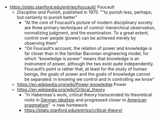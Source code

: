 - https://plato.stanford.edu/entries/foucault/ Foucault
	- _Discipline and Punish_, published in 1975: "“to punish less, perhaps; but certainly to punish better"
		- "At the core of Foucault’s picture of modern disciplinary society are three primary techniques of control: hierarchical observation, normalizing judgment, and the examination. To a great extent, control over people (power) can be achieved merely by observing them"
		- "On Foucault’s account, the relation of power and knowledge is far closer than in the familiar Baconian engineering model, for which “knowledge is power” means that knowledge is an instrument of power, although the two exist quite independently. Foucault’s point is rather that, at least for the study of human beings, the goals of power and the goals of knowledge cannot be separated: in knowing we control and in controlling we know"
	- https://en.wikipedia.org/wiki/Power-knowledge Power
	- https://en.wikipedia.org/wiki/Critical_theory
		- "In Habermas's work, critical theory transcended its theoretical roots in [German idealism](https://en.wikipedia.org/wiki/German_idealism "German idealism") and progressed closer to [American pragmatism](https://en.wikipedia.org/wiki/Pragmatism "Pragmatism")" -> new homework
		- https://plato.stanford.edu/entries/critical-theory/